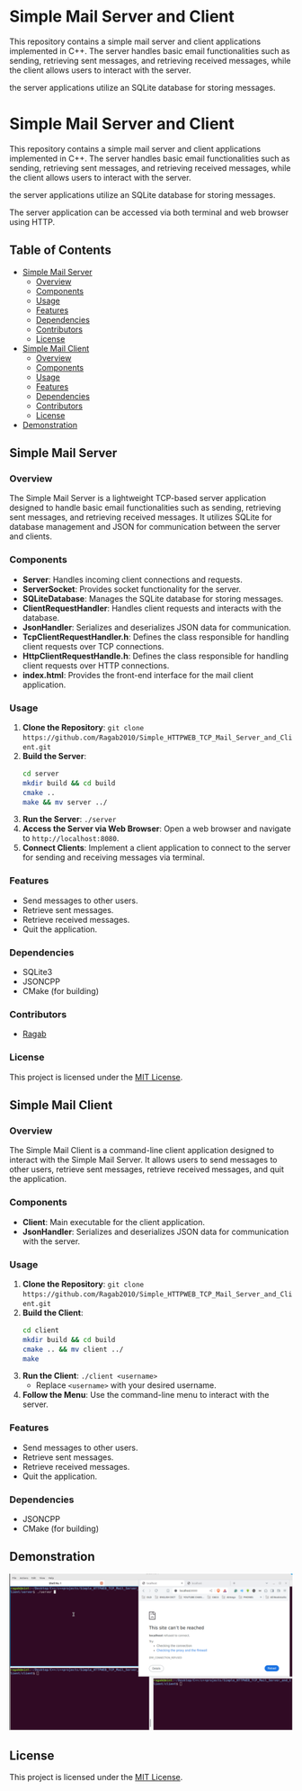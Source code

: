 # Simple Mail Server and Client

This repository contains a simple mail server and client applications implemented in C++. The server handles basic email functionalities such as sending, retrieving sent messages, and retrieving received messages, while the client allows users to interact with the server.

the server applications utilize an SQLite database for storing messages.

# Simple Mail Server and Client

This repository contains a simple mail server and client applications implemented in C++. The server handles basic email functionalities such as sending, retrieving sent messages, and retrieving received messages, while the client allows users to interact with the server.

the server applications utilize an SQLite database for storing messages.

The server application can be accessed via both terminal and web browser using HTTP.

## Table of Contents

- [Simple Mail Server](#simple-mail-server)
  - [Overview](#overview)
  - [Components](#components)
  - [Usage](#usage)
  - [Features](#features)
  - [Dependencies](#dependencies)
  - [Contributors](#contributors)
  - [License](#license)
- [Simple Mail Client](#simple-mail-client)
  - [Overview](#overview-1)
  - [Components](#components-1)
  - [Usage](#usage-1)
  - [Features](#features-1)
  - [Dependencies](#dependencies-1)
  - [Contributors](#contributors-1)
  - [License](#license-1)
- [Demonstration](#demonstration)

## Simple Mail Server

### Overview
The Simple Mail Server is a lightweight TCP-based server application designed to handle basic email functionalities such as sending, retrieving sent messages, and retrieving received messages. It utilizes SQLite for database management and JSON for communication between the server and clients.
### Components
- **Server**: Handles incoming client connections and requests.
- **ServerSocket**: Provides socket functionality for the server.
- **SQLiteDatabase**: Manages the SQLite database for storing messages.
- **ClientRequestHandler**: Handles client requests and interacts with the database.
- **JsonHandler**: Serializes and deserializes JSON data for communication.
- **TcpClientRequestHandler.h**: Defines the class responsible for handling client requests over TCP connections.
- **HttpClientRequestHandle.h**: Defines the class responsible for handling client requests over HTTP connections.
- **index.html**: Provides the front-end interface for the mail client application.


### Usage
1. **Clone the Repository**: `git clone https://github.com/Ragab2010/Simple_HTTPWEB_TCP_Mail_Server_and_Client.git`
2. **Build the Server**:
    ```bash
    cd server
    mkdir build && cd build
    cmake ..
    make && mv server ../
    ```
3. **Run the Server**: `./server`
4. **Access the Server via Web Browser**: Open a web browser and navigate to `http://localhost:8080`.
5. **Connect Clients**: Implement a client application to connect to the server for sending and receiving messages via terminal.

### Features
- Send messages to other users.
- Retrieve sent messages.
- Retrieve received messages.
- Quit the application.

### Dependencies
- SQLite3
- JSONCPP
- CMake (for building)

### Contributors
- [Ragab](https://github.com/ragab2010)

### License
This project is licensed under the [MIT License](LICENSE).

## Simple Mail Client

### Overview
The Simple Mail Client is a command-line client application designed to interact with the Simple Mail Server. It allows users to send messages to other users, retrieve sent messages, retrieve received messages, and quit the application.

### Components
- **Client**: Main executable for the client application.
- **JsonHandler**: Serializes and deserializes JSON data for communication with the server.

### Usage
1. **Clone the Repository**: `git clone https://github.com/Ragab2010/Simple_HTTPWEB_TCP_Mail_Server_and_Client.git`
2. **Build the Client**:
    ```bash
    cd client
    mkdir build && cd build
    cmake .. && mv client ../
    make
    ```
3. **Run the Client**: `./client <username>`
    - Replace `<username>` with your desired username.
4. **Follow the Menu**: Use the command-line menu to interact with the server.

### Features
- Send messages to other users.
- Retrieve sent messages.
- Retrieve received messages.
- Quit the application.

### Dependencies
- JSONCPP
- CMake (for building)

## Demonstration

![Server and Client Execution](http_tcp_mailserver.gif)

## License
This project is licensed under the [MIT License](LICENSE).
